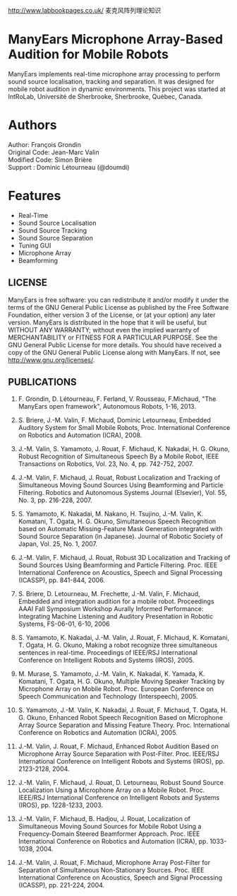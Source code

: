 http://www.labbookpages.co.uk/ 麦克风阵列理论知识
# ManyEars Microphone Array-Based Audition for Mobile Robots

ManyEars implements real-time microphone array processing to perform sound source localisation, tracking and separation. It was designed for mobile robot audition in dynamic environments. This project was started at IntRoLab, Université de Sherbrooke, Sherbrooke, Québec, Canada.

# Authors

Author: François Grondin                                                    
Original Code: Jean-Marc Valin                                              
Modified Code: Simon Brière                                                 
Support : Dominic Létourneau (@doumdi)

# Features

* Real-Time
* Sound Source Localisation
* Sound Source Tracking
* Sound Source Separation
* Tuning GUI
* Microphone Array
* Beamforming

LICENSE                                                                     
-------

ManyEars is free software: you can redistribute it and/or modify it under the terms of the GNU General Public License as published by the Free Software Foundation, either version 3 of the License, or (at your option) any later version. ManyEars is distributed in the hope that it will be useful, but WITHOUT ANY WARRANTY; without even the implied warranty of MERCHANTABILITY or FITNESS FOR A PARTICULAR PURPOSE. See the GNU General Public License for more details. You should have received a copy of the GNU General Public License along with ManyEars. If not, see http://www.gnu.org/licenses/. 

PUBLICATIONS
------------

1) F. Grondin, D. Létourneau, F. Ferland, V. Rousseau, F.Michaud, "The ManyEars open framework", Autonomous Robots, 1-16, 2013.

2) S. Briere, J.-M. Valin, F. Michaud, Dominic Letourneau, Embedded Auditory System for Small Mobile Robots, Proc. International Conference on Robotics and Automation (ICRA), 2008.

3) J.-M. Valin, S. Yamamoto, J. Rouat, F. Michaud, K. Nakadai, H. G. Okuno, Robust Recognition of Simultaneous Speech By a Mobile Robot, IEEE Transactions on Robotics, Vol. 23, No. 4, pp. 742-752, 2007.

4) J.-M. Valin, F. Michaud, J. Rouat, Robust Localization and Tracking of Simultaneous Moving Sound Sources Using Beamforming and Particle Filtering. Robotics and Autonomous Systems Journal (Elsevier), Vol. 55, No. 3, pp. 216-228, 2007.                            

5) S. Yamamoto, K. Nakadai, M. Nakano, H. Tsujino, J.-M. Valin, K. Komatani, T. Ogata, H. G. Okuno, Simultaneous Speech Recognition based on Automatic Missing-Feature Mask Generation integrated with Sound Source Separation (in Japanese). Journal of Robotic Society of Japan, Vol. 25, No. 1, 2007. 

6) J.-M. Valin, F. Michaud, J. Rouat, Robust 3D Localization and Tracking of Sound Sources Using Beamforming and Particle Filtering. Proc. IEEE International Conference on Acoustics, Speech and Signal Processing (ICASSP), pp. 841-844, 2006.                          

7) S. Briere, D. Letourneau, M. Frechette, J.-M. Valin, F. Michaud, Embedded and integration audition for a mobile robot. Proceedings AAAI Fall Symposium Workshop Aurally Informed Performance: Integrating Machine Listening and Auditory Presentation in Robotic Systems, FS-06-01, 6-10, 2006

8) S. Yamamoto, K. Nakadai, J.-M. Valin, J. Rouat, F. Michaud, K. Komatani, T. Ogata, H. G. Okuno, Making a robot recognize three simultaneous sentences in real-time. Proceedings of IEEE/RSJ International Conference on Intelligent Robots and Systems (IROS), 2005.  

9) M. Murase, S. Yamamoto, J.-M. Valin, K. Nakadai, K. Yamada, K. Komatani, T. Ogata, H. G. Okuno, Multiple Moving Speaker Tracking by Microphone Array on Mobile Robot. Proc. European Conference on Speech Communication and Technology (Interspeech), 2005.                

10) S. Yamamoto, J.-M. Valin, K. Nakadai, J. Rouat, F. Michaud, T. Ogata, H. G. Okuno, Enhanced Robot Speech Recognition Based on Microphone Array Source Separation and Missing Feature Theory. Proc. International Conference on Robotics and Automation (ICRA), 2005. 

11) J.-M. Valin, J. Rouat, F. Michaud, Enhanced Robot Audition Based on Microphone Array Source Separation with Post-Filter. Proc. IEEE/RSJ International Conference on Intelligent Robots and Systems (IROS), pp. 2123-2128, 2004.                                       

12) J.-M. Valin, F. Michaud, J. Rouat, D. Letourneau, Robust Sound Source Localization Using a Microphone Array on a Mobile Robot. Proc. IEEE/RSJ International Conference on Intelligent Robots and Systems (IROS), pp. 1228-1233, 2003.

13) J.-M. Valin, F. Michaud, B. Hadjou, J. Rouat, Localization of Simultaneous Moving Sound Sources for Mobile Robot Using a Frequency-Domain Steered Beamformer Approach. Proc. IEEE International Conference on Robotics and Automation (ICRA), pp. 1033-1038, 2004.                             

14) J.-M. Valin, J. Rouat, F. Michaud, Microphone Array Post-Filter for Separation of Simultaneous Non-Stationary Sources. Proc. IEEE International Conference on Acoustics, Speech and Signal Processing (ICASSP), pp. 221-224, 2004. 
